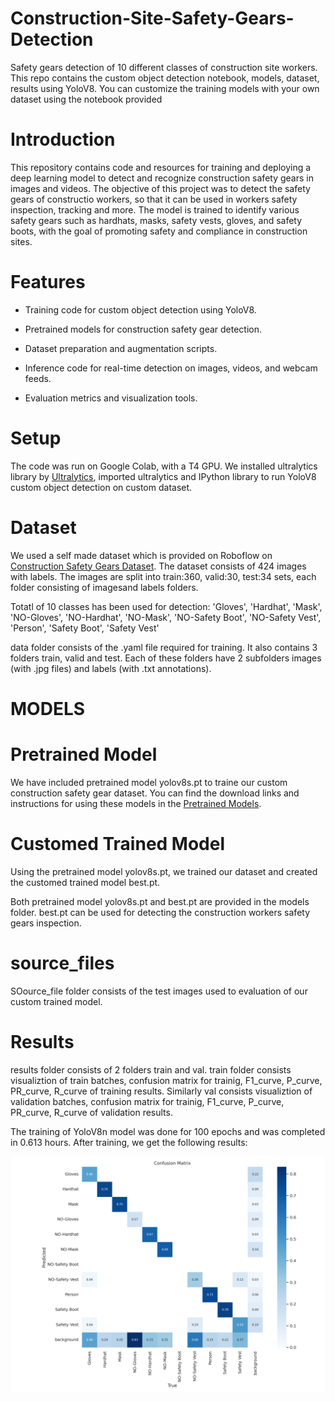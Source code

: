 # Construction-Site-Safety-Gears-Detection
Safety gears detection of 10 different classes of construction site workers. This repo contains the custom object detection notebook, models, dataset, results using YoloV8. You can customize the training models with your own dataset using the notebook provided
# Introduction
This repository contains code and resources for training and deploying a deep learning model to detect and recognize construction safety gears in images and videos. The objective of this project was to detect the safety gears of constructio workers, so that it can be used in workers safety inspection, tracking and more. The model is trained to identify various safety gears such as hardhats, masks, safety vests, gloves, and safety boots, with the goal of promoting safety and compliance in construction sites.
# Features
* Training code for custom object detection using YoloV8.

* Pretrained models for construction safety gear detection.

* Dataset preparation and augmentation scripts.

* Inference code for real-time detection on images, videos, and webcam feeds.

* Evaluation metrics and visualization tools.
# Setup
The code was run on Google Colab, with a T4 GPU. We installed ultralytics library by [Ultralytics](http://docs.ultralytics.com/), imported ultralytics and IPython library to run YoloV8 custom object detection on custom dataset.
# Dataset
We used a self made dataset which is provided on Roboflow on [Construction Safety Gears Dataset](https://universe.roboflow.com/construction-ppe-dataset/construction-safety-gears-vcbdq). The dataset consists of 424 images with labels. The images are split into train:360, valid:30, test:34 sets, each folder consisting of imagesand labels folders. 

Totatl of 10 classes has been used for detection:
'Gloves', 'Hardhat', 'Mask', 'NO-Gloves', 'NO-Hardhat', 'NO-Mask', 'NO-Safety Boot', 'NO-Safety Vest', 'Person', 'Safety Boot', 'Safety Vest'

data folder consists of the .yaml file required for training. It also contains 3 folders train, valid and test. Each of these folders have 2 subfolders images (with .jpg files) and labels (with .txt annotations).
# MODELS
# Pretrained Model
We have included pretrained model yolov8s.pt to traine our custom construction safety gear dataset. You can find the download links and instructions for using these models in the [Pretrained Models](https://docs.ultralytics.com/tasks/detect/).
# Customed Trained Model 
Using the pretrained model yolov8s.pt, we trained our dataset and created the customed trained model best.pt.

Both pretrained model yolov8s.pt and best.pt are provided in the models folder. best.pt can be used for detecting the construction workers safety gears inspection.
# source_files
SOource_file folder consists of the test images used to evaluation of our custom trained model.
# Results
results folder consists of 2 folders train and val. train folder consists visualiztion of train batches, confusion matrix for trainig, F1_curve, P_curve, PR_curve, R_curve of training results. Similarly val consists visualiztion of validation batches, confusion matrix for trainig, F1_curve, P_curve, PR_curve, R_curve of validation results.

The training of YoloV8n model was done for 100 epochs and was completed in 0.613 hours. After training, we get the following results:

![](results/train/confusion_matrix.png)

